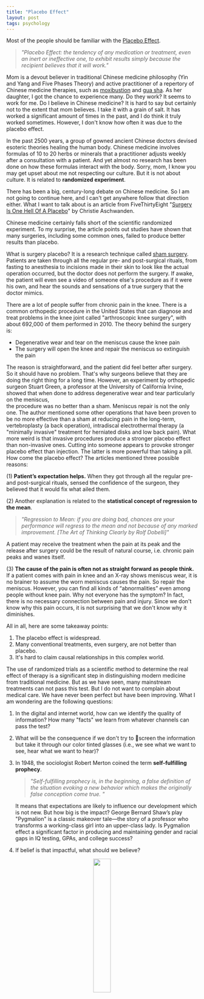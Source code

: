 ```yaml
---
title: "Placebo Effect"
layout: post
tags: psychology
---
```


Most of the people should be familiar with the [Placebo Effect](https://en.wikipedia.org/wiki/Placebo).

>  _"Placebo Effect: the tendency of any medication or treatment, even an inert or ineffective one, to exhibit results simply because the recipient believes that it will work."_ 



Mom is a devout believer in traditional Chinese medicine philosophy (Yin and Yang and Five Phases Theory)  and active practitioner of a repertory of Chinese medicine therapies, such as [moxibustion](https://en.wikipedia.org/wiki/Moxibustion) and [gua sha](https://en.wikipedia.org/wiki/Gua_sha).  As her daughter, I got the chance to experience many. Do they work?  It seems to work for me. Do I believe in Chinese medicine?  It is hard to say but certainly not to the extent that mom believes. I take it with a grain of salt. It has worked a significant amount of times in the past, and I do think it truly worked sometimes. However, I don't know how often it was due to the placebo effect. 

In the past 2500 years, a group of gowned ancient Chinese doctors devised esoteric theories healing the human body. Chinese medicine involves formulas of 10 to 20 herbs or minerals that a practitioner adjusts weekly after a consultation with a patient. And yet almost no research has been done on how these formulas interact with the body. Sorry, mom, I know you may get upset about me not respecting our culture. But it is not about culture. It is related to **randomized experiment**.  

There has been a big, century-long debate on Chinese medicine. So I am not going to continue here, and I can't get anywhere follow that direction either. What I want to talk about is an article from  FiveThirtyEight "[Surgery Is One Hell Of A Placebo](https://fivethirtyeight.com/features/surgery-is-one-hell-of-a-placebo/)" by Christie Aschwanden.  

Chinese medicine certainly falls short of the scientific randomized experiment. To my surprise,  the article points out studies have shown that many surgeries, including some common ones, failed to produce better results than placebo.

What is surgery placebo? It is a research technique called [sham surgery](http://www.ideal-collaboration.net/2013/06/845/).  Patients are taken through all the regular pre- and post-surgical rituals, from fasting to anesthesia to incisions made in their skin to look like the actual operation occurred, but the doctor does not perform the surgery. If awake, the patient will even see a video of someone else's procedure as if it were his own, and hear the sounds and sensations of a true surgery that the doctor mimics.


There are a lot of people suffer from chronic pain in the knee.  There is a common orthopedic procedure in the United States that can diagnose and treat problems in the knee joint called "arthroscopic knee surgery", with about 692,000 of them performed in 2010. The theory behind the surgery is:

- Degenerative wear and tear on the meniscus cause the knee pain
- The surgery will open the knee and repair the meniscus so extinguish the pain

The reason is straightforward, and the patient did feel better after surgery. So it should have no problem. 
That's why surgeons believe that they are doing the right thing for a long time. However, an experiment by orthopedic surgeon Stuart Green, 
a professor at the University of California Irvine, showed that when done to address degenerative wear and tear particularly on the meniscus,  
the procedure was no better than a sham. Meniscus repair is not the only one. 
The author mentioned some other operations that have been proven to be no more effective than a sham at reducing pain in the long-term, 
vertebroplasty (a back operation), intradiscal electrothermal therapy (a "minimally invasive" treatment for herniated disks and low back pain). 
What more weird is that invasive procedures produce a stronger placebo effect than non-invasive ones. 
Cutting into someone appears to provoke stronger placebo effect than injection. 
The latter is more powerful than taking a pill. How come the placebo effect? The articles mentioned three possible reasons:

(1) **Patient’s expectation helps.** When they got through all the regular pre- and post-surgical rituals, sensed the confidence of the surgeon, they believed that it would fix what ailed them. 

(2) Another explanation is related to the **statistical concept of regression to the mean**.  

> _"Regression to Mean: if you are doing bad, chances are your performance will regress to the mean and not because of any marked improvement. [The Art of Thinking Clearly by Rolf Dobelli]"_

A patient may receive the treatment when the pain at its peak and the release after surgery could be the result of natural course, i.e. chronic pain peaks and wanes itself.

(3) **The cause of the pain is often not as straight forward as people think.** If a patient comes with pain in knee and an X-ray shows meniscus wear, it is no brainer to assume the worn meniscus causes the pain. So repair the meniscus. However, you can find all kinds of  “abnormalities” even among people without knee pain. Why not everyone has the symptom? In fact, there is no necessary connection between pain and injury. Since we don't know why this pain occurs, it is not surprising that we don't know why it diminishes.

All in all, here are some takeaway points:

1. The placebo effect is widespread.
1. Many conventional treatments, even surgery,  are not better than placebo.
1. It's hard to claim causal relationships in this complex world.

The use of randomized trials as a scientific method to determine the real effect of therapy is a significant step in distinguishing modern medicine from traditional medicine. But as we have seen, many mainstream treatments can not pass this test. But I do not want to complain about medical care. We have never been perfect but have been improving. What I am wondering are the following questions:

1. In the digital and internet world, how can we identify the quality of information? How many "facts" we learn from whatever channels can pass the test? 

1. What will be the consequence if we don't try to  screen the information but take it through our color tinted glasses (i.e., we see what we want to see, hear what we want to hear)?

1. In 1948, the sociologist Robert Merton coined the term **self-fulfilling prophecy**. 

    > _"Self-fulfilling prophecy is, in the beginning, a false definition of the situation evoking a new behavior which makes the originally false conception come true. "_

    It means that expectations are likely to influence our development which is not new. But how big is the impact?  George Bernard Shaw’s play "Pygmalion" is a classic makeover tale—the story of a professor who transforms a working-class girl into an upper-class lady. Is Pygmalion effect a significant factor in producing and maintaining gender and racial gaps in IQ testing, GPAs, and college success? 

1. If belief is that impactful, what should we believe? 

<p align="center">
  <img src="http://linhui.org/images/Jokes/believeyourself.png"  width="30%" />
</p>
